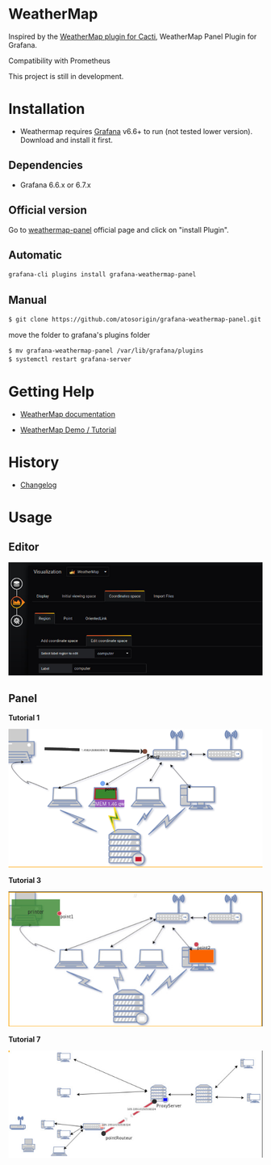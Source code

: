 # WeatherMap

Inspired by the [WeatherMap plugin for Cacti](https://www.network-weathermap.com/), WeatherMap Panel Plugin for Grafana.

Compatibility with  Prometheus

This project is still in development.

# Installation

* Weathermap requires [Grafana](https://www.grafana.com/) v6.6+ to run (not tested lower version). Download and install it first.

## Dependencies

- Grafana 6.6.x or 6.7.x


## Official version

Go to [weathermap-panel](https://grafana.com/plugins/grafana-weathermap-panel) official page and click on "install Plugin".


## Automatic

```sh
grafana-cli plugins install grafana-weathermap-panel
```

## Manual

```sh
$ git clone https://github.com/atosorigin/grafana-weathermap-panel.git
```

move the folder to grafana's plugins folder

```sh
$ mv grafana-weathermap-panel /var/lib/grafana/plugins
$ systemctl restart grafana-server
```

# Getting Help

* [WeatherMap documentation](https://github.com/atosorigin/grafana-weathermap-panel/tree/master/docs)

* [WeatherMap Demo / Tutorial](https://github.com/atosorigin/grafana-weathermap-panel/tree/master/docs/EN/demo)


# History

* [Changelog](https://github.com/atosorigin/grafana-weathermap-panel/blob/master/CHANGELOG.md)


# Usage

## Editor

![editor](docs/screenshots/editor/editor.jpg)

## Panel

**Tutorial 1**

![demo1](docs/screenshots/demo/demo1.png)

**Tutorial 3**

![demo3](docs/screenshots/demo/demo3.jpg)

**Tutorial 7**

![demo7](docs/screenshots/demo/demo7.jpg)
